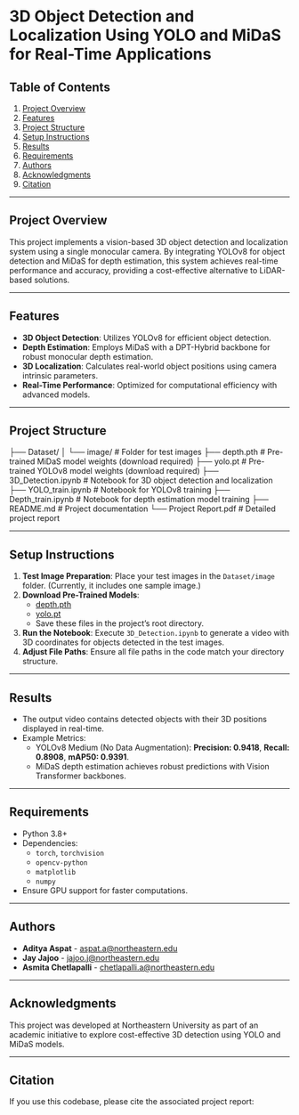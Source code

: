 # 3D Object Detection and Localization Using YOLO and MiDaS for Real-Time Applications

## Table of Contents
1. [Project Overview](#project-overview)
2. [Features](#features)
3. [Project Structure](#project-structure)
4. [Setup Instructions](#setup-instructions)
5. [Results](#results)
6. [Requirements](#requirements)
7. [Authors](#authors)
8. [Acknowledgments](#acknowledgments)
9. [Citation](#citation)

---

## Project Overview
This project implements a vision-based 3D object detection and localization system using a single monocular camera. By integrating YOLOv8 for object detection and MiDaS for depth estimation, this system achieves real-time performance and accuracy, providing a cost-effective alternative to LiDAR-based solutions.

---

## Features
- **3D Object Detection**: Utilizes YOLOv8 for efficient object detection.
- **Depth Estimation**: Employs MiDaS with a DPT-Hybrid backbone for robust monocular depth estimation.
- **3D Localization**: Calculates real-world object positions using camera intrinsic parameters.
- **Real-Time Performance**: Optimized for computational efficiency with advanced models.

---

## Project Structure

├── Dataset/ 
│ └── image/ # Folder for test images 
├── depth.pth # Pre-trained MiDaS model weights (download required) 
├── yolo.pt # Pre-trained YOLOv8 model weights (download required) 
├── 3D_Detection.ipynb # Notebook for 3D object detection and localization 
├── YOLO_train.ipynb # Notebook for YOLOv8 training 
├── Depth_train.ipynb # Notebook for depth estimation model training 
├── README.md # Project documentation 
└── Project Report.pdf # Detailed project report


---

## Setup Instructions
1. **Test Image Preparation**: Place your test images in the `Dataset/image` folder. (Currently, it includes one sample image.)
2. **Download Pre-Trained Models**: 
   - [depth.pth](https://drive.google.com/file/d/1Y72j-CAfJIQt4WkC4brp_TB7W7x7Dt3G/view)
   - [yolo.pt](https://drive.google.com/file/d/1Y72j-CAfJIQt4WkC4brp_TB7W7x7Dt3G/view)
   - Save these files in the project’s root directory.
3. **Run the Notebook**: Execute `3D_Detection.ipynb` to generate a video with 3D coordinates for objects detected in the test images.
4. **Adjust File Paths**: Ensure all file paths in the code match your directory structure.

---

## Results
- The output video contains detected objects with their 3D positions displayed in real-time.
- Example Metrics:
  - YOLOv8 Medium (No Data Augmentation): **Precision: 0.9418**, **Recall: 0.8908**, **mAP50: 0.9391**.
  - MiDaS depth estimation achieves robust predictions with Vision Transformer backbones.

---

## Requirements
- Python 3.8+
- Dependencies:
  - `torch`, `torchvision`
  - `opencv-python`
  - `matplotlib`
  - `numpy`
- Ensure GPU support for faster computations.

---

## Authors
- **Aditya Aspat** - [aspat.a@northeastern.edu](mailto:aspat.a@northeastern.edu)
- **Jay Jajoo** - [jajoo.j@northeastern.edu](mailto:jajoo.j@northeastern.edu)
- **Asmita Chetlapalli** - [chetlapalli.a@northeastern.edu](mailto:chetlapalli.a@northeastern.edu)

---

## Acknowledgments
This project was developed at Northeastern University as part of an academic initiative to explore cost-effective 3D detection using YOLO and MiDaS models.

---

## Citation
If you use this codebase, please cite the associated project report:
